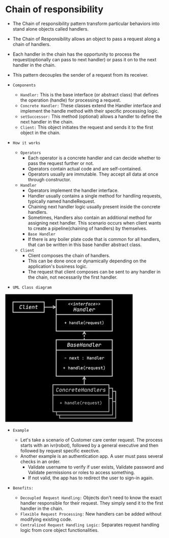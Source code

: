 # Chain of responsibility
- The Chain of responsibility pattern transform particular behaviors into stand alone objects called handlers.
- The Chain of Responsibility allows an object to pass a request along a chain of handlers. 
- Each handler in the chain has the opportunity to process the request(optionally can pass to next handler) or pass it on to the next 
  handler in the chain.
- This pattern decouples the sender of a request from its receiver.
- `Components`
  - `Handler:` This is the base interface (or abstract class) that defines the operation (handle) for processing a request. 
  - `Concrete Handler:` These classes extend the Handler interface and implement the handle method with their specific processing 
    logic.
  - `setSuccessor:` This method (optional) allows a handler to define the next handler in the chain.
  - `Client:` This object initiates the request and sends it to the first object in the chain.
- `How it works`
  - `Operators`
    - Each operator is a concrete handler and can decide whether to pass the request further or not.
    - Operators contain actual code and are self-contained.
    - Operators usually are immutable. They accept all data at once through constructor.
  - `Handler`  
    - Operators implement the handler interface. 
    - Handler usually contains a single method for handling requests, typically named handleRequest.
    - Chaining next handler logic usually present inside the concrete handlers.
    - Sometimes, Handlers also contain an additional method for assigning next handler. This scenario occurs when client wants to 
        create a pipeline(chaining of handlers) by themselves.
    - `Base Handler`
    - If there is any boiler plate code that is common for all handlers, that can be written in this base handler abstract class.
  - `Client`
    - Client composes the chain of handlers.
    - This can be done once or dynamically depending on the application's business logic.
    - The request that client composes can be sent to any handler in the chain, not necessarily the first handler.

- `UML Class diagram`

<img src="../../images/chain_of_responsibility.png" height=400 width=400>  

- `Example`
  - Let's take a scenario of Customer care center request. The process starts with an ivr(robot), followed by a general executive and 
    then followed by request specific exective.
  - Another example is an authentication app. A user must pass several checks in an order.
    - Validate username to verify if user exists, Validate password and Validate permissions or roles to access something.
    - If not valid, the app has to redirect the user to sign-in again.

- `Benefits:`
  - `Decoupled Request Handling:` Objects don't need to know the exact handler responsible for their request. They simply send it to the first handler in the chain.
  - `Flexible Request Processing:` New handlers can be added without modifying existing code.
  - `Centralized Request Handling Logic:` Separates request handling logic from core object functionalities.
